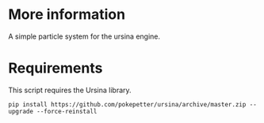 # More information

A simple particle system for the ursina engine.

# Requirements

This script requires the Ursina library.

```
pip install https://github.com/pokepetter/ursina/archive/master.zip --upgrade --force-reinstall
```
